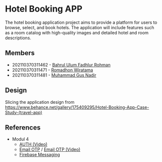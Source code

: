 # Hotel Booking APP

The hotel booking application project aims to provide a platform for users to browse, select, and book hotels. The application will include features such as a room catalog with high-quality images and detailed hotel and room descriptions.

## Members
- 202110370311462 - [Bahrul Ulum Fadhlur Rohman](https://github.com/ulumfr)
- 202110370311471 - [Romadhon Wiratama](https://github.com/Wiratama23)
- 202110370311481 - [Muhammad Gus Nadir](https://github.com/mgusnadir)

## Design

Slicing the application design from https://www.behance.net/gallery/175409295/Hotel-Booking-App-Case-Study-(travel-app)

## References

- Modul 4
    - [AUTH (Video)](https://www.youtube.com/watch?v=W_n_koagDNI)
    - [Email OTP](https://pub.dev/packages/email_otp) / [Email OTP (Video)](https://www.youtube.com/watch?v=HO37UT1Fh28)
    - [Firebase Messaging](https://firebase.flutter.dev/docs/messaging/usage)